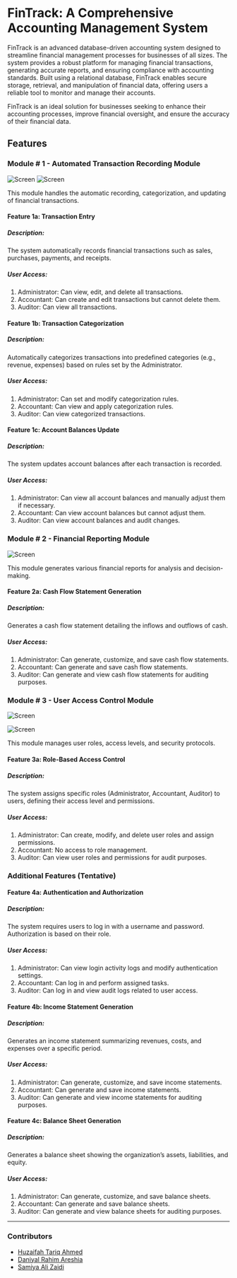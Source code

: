 # FinTrack: A Comprehensive Accounting Management System

FinTrack is an advanced database-driven accounting system designed to streamline financial management
processes for businesses of all sizes. The system provides a robust platform for managing financial
transactions, generating accurate reports, and ensuring compliance with accounting standards. Built using
a relational database, FinTrack enables secure storage, retrieval, and manipulation of financial data,
offering users a reliable tool to monitor and manage their accounts.

FinTrack is an ideal solution for businesses seeking to enhance their accounting processes, improve
financial oversight, and ensure the accuracy of their financial data.

## Features

### Module # 1 - Automated Transaction Recording Module

![Screen](Images/AutomatedTransactionRecordingModule.png)
![Screen](Images/AccountInfo.png)

This module handles the automatic recording, categorization, and updating of financial transactions.

#### Feature 1a: Transaction Entry

##### Description: 

The system automatically records financial transactions such as sales, purchases, payments, and receipts.

##### User Access:

1) Administrator: Can view, edit, and delete all transactions.
2) Accountant: Can create and edit transactions but cannot delete them.
3) Auditor: Can view all transactions.

#### Feature 1b: Transaction Categorization

##### Description: 

Automatically categorizes transactions into predefined categories (e.g., revenue, expenses) based on rules set by the Administrator.

##### User Access:

1) Administrator: Can set and modify categorization rules.
2) Accountant: Can view and apply categorization rules.
3) Auditor: Can view categorized transactions.

#### Feature 1c: Account Balances Update

##### Description: 

The system updates account balances after each transaction is recorded.

##### User Access:

1) Administrator: Can view all account balances and manually adjust them if necessary.
2) Accountant: Can view account balances but cannot adjust them.
3) Auditor: Can view account balances and audit changes.

### Module # 2 - Financial Reporting Module

![Screen](Images/Picture2.png)

This module generates various financial reports for analysis and decision-making.

#### Feature 2a: Cash Flow Statement Generation

##### Description: 

Generates a cash flow statement detailing the inflows and outflows of cash.

##### User Access:

1) Administrator: Can generate, customize, and save cash flow statements.
2) Accountant: Can generate and save cash flow statements.
3) Auditor: Can generate and view cash flow statements for auditing purposes.

### Module # 3 - User Access Control Module

![Screen](Images/Picture3.png)

![Screen](Images/Picture4.png)

This module manages user roles, access levels, and security protocols.

#### Feature 3a: Role-Based Access Control

##### Description: 

The system assigns specific roles (Administrator, Accountant, Auditor) to users, defining their access level and permissions.

##### User Access:

1) Administrator: Can create, modify, and delete user roles and assign permissions.
2) Accountant: No access to role management.
3) Auditor: Can view user roles and permissions for audit purposes.

### Additional Features (Tentative)

#### Feature 4a: Authentication and Authorization

##### Description: 

The system requires users to log in with a username and password. Authorization is based on their role.

##### User Access:

1) Administrator: Can view login activity logs and modify authentication settings.
2) Accountant: Can log in and perform assigned tasks.
3) Auditor: Can log in and view audit logs related to user access.

#### Feature 4b: Income Statement Generation

##### Description: 

Generates an income statement summarizing revenues, costs, and expenses over a specific period.

##### User Access:

1) Administrator: Can generate, customize, and save income statements.
2) Accountant: Can generate and save income statements.
3) Auditor: Can generate and view income statements for auditing purposes.

#### Feature 4c: Balance Sheet Generation

##### Description: 

Generates a balance sheet showing the organization’s assets, liabilities, and equity.

##### User Access:

1) Administrator: Can generate, customize, and save balance sheets.
2) Accountant: Can generate and save balance sheets.
3) Auditor: Can generate and view balance sheets for auditing purposes.




--- 

### Contributors
- [Huzaifah Tariq Ahmed](https://github.com/huzaifahtariqahmed)
- [Daniyal Rahim Areshia](https://github.com/Daniyal-R-A)
- [Samiya Ali Zaidi](https://github.com/samiyaalizaidi)
